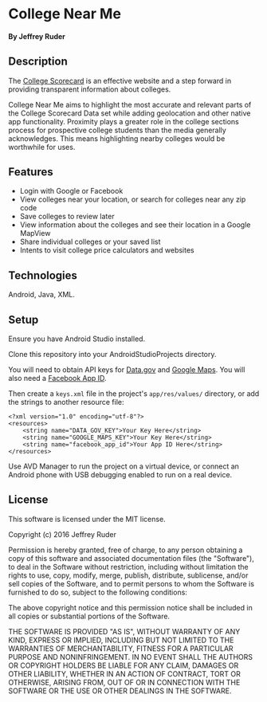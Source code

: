 # College Near Me

#### By Jeffrey Ruder

## Description

The [College Scorecard](https://collegescorecard.ed.gov/) is an effective website and a step forward in providing transparent information about colleges.

College Near Me aims to highlight the most accurate and relevant parts of the College Scorecard Data set while adding geolocation and other native app functionality. Proximity plays a greater role in the college sections process for prospective college students than the media generally acknowledges. This means highlighting nearby colleges would be worthwhile for uses.

## Features

* Login with Google or Facebook
* View colleges near your location, or search for colleges near any zip code
* Save colleges to review later
* View information about the colleges and see their location in a Google MapView
* Share individual colleges or your saved list
* Intents to visit college price calculators and websites

## Technologies

Android, Java, XML.

## Setup

Ensure you have Android Studio installed.

Clone this repository into your AndroidStudioProjects directory.

You will need to obtain API keys for [Data.gov](https://api.data.gov/) and [Google Maps](https://developers.google.com/maps/documentation/android-api/). You will also need a [Facebook App ID](https://developers.facebook.com/apps).

Then create a `keys.xml` file in the project's `app/res/values/` directory, or add the strings to another resource file:

```
<?xml version="1.0" encoding="utf-8"?>
<resources>
    <string name="DATA_GOV_KEY">Your Key Here</string>
    <string name="GOOGLE_MAPS_KEY">Your Key Here</string>
    <string name="facebook_app_id">Your App ID Here</string>
</resources>
```

Use AVD Manager to run the project on a virtual device, or connect an Android phone with USB debugging enabled to run on a real device.

## License

This software is licensed under the MIT license.

Copyright (c) 2016 Jeffrey Ruder

Permission is hereby granted, free of charge, to any person obtaining a copy of this software and associated documentation files (the "Software"), to deal in the Software without restriction, including without limitation the rights to use, copy, modify, merge, publish, distribute, sublicense, and/or sell copies of the Software, and to permit persons to whom the Software is furnished to do so, subject to the following conditions:

The above copyright notice and this permission notice shall be included in all copies or substantial portions of the Software.

THE SOFTWARE IS PROVIDED "AS IS", WITHOUT WARRANTY OF ANY KIND, EXPRESS OR IMPLIED, INCLUDING BUT NOT LIMITED TO THE WARRANTIES OF MERCHANTABILITY, FITNESS FOR A PARTICULAR PURPOSE AND NONINFRINGEMENT. IN NO EVENT SHALL THE AUTHORS OR COPYRIGHT HOLDERS BE LIABLE FOR ANY CLAIM, DAMAGES OR OTHER LIABILITY, WHETHER IN AN ACTION OF CONTRACT, TORT OR OTHERWISE, ARISING FROM, OUT OF OR IN CONNECTION WITH THE SOFTWARE OR THE USE OR OTHER DEALINGS IN THE SOFTWARE.
